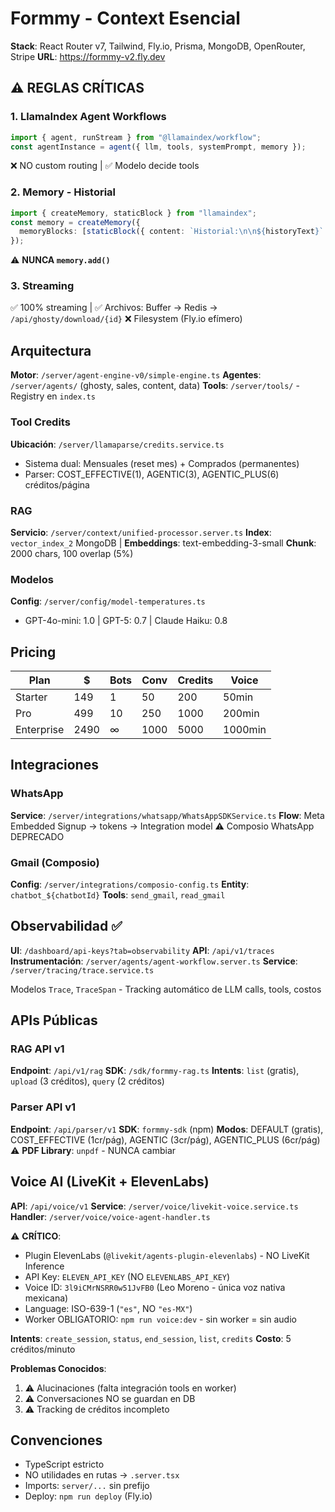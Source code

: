 # Formmy - Context Esencial

**Stack**: React Router v7, Tailwind, Fly.io, Prisma, MongoDB, OpenRouter, Stripe
**URL**: https://formmy-v2.fly.dev

## ⚠️ REGLAS CRÍTICAS

### 1. LlamaIndex Agent Workflows
```typescript
import { agent, runStream } from "@llamaindex/workflow";
const agentInstance = agent({ llm, tools, systemPrompt, memory });
```
❌ NO custom routing | ✅ Modelo decide tools

### 2. Memory - Historial
```typescript
import { createMemory, staticBlock } from "llamaindex";
const memory = createMemory({
  memoryBlocks: [staticBlock({ content: `Historial:\n\n${historyText}` })]
});
```
⚠️ **NUNCA `memory.add()`**

### 3. Streaming
✅ 100% streaming | ✅ Archivos: Buffer → Redis → `/api/ghosty/download/{id}`
❌ Filesystem (Fly.io efímero)

## Arquitectura

**Motor**: `/server/agent-engine-v0/simple-engine.ts`
**Agentes**: `/server/agents/` (ghosty, sales, content, data)
**Tools**: `/server/tools/` - Registry en `index.ts`

### Tool Credits
**Ubicación**: `/server/llamaparse/credits.service.ts`
- Sistema dual: Mensuales (reset mes) + Comprados (permanentes)
- Parser: COST_EFFECTIVE(1), AGENTIC(3), AGENTIC_PLUS(6) créditos/página

### RAG
**Servicio**: `/server/context/unified-processor.server.ts`
**Index**: `vector_index_2` MongoDB | **Embeddings**: text-embedding-3-small
**Chunk**: 2000 chars, 100 overlap (5%)

### Modelos
**Config**: `/server/config/model-temperatures.ts`
- GPT-4o-mini: 1.0 | GPT-5: 0.7 | Claude Haiku: 0.8

## Pricing

| Plan | $ | Bots | Conv | Credits | Voice |
|------|---|------|------|---------|-------|
| Starter | 149 | 1 | 50 | 200 | 50min |
| Pro | 499 | 10 | 250 | 1000 | 200min |
| Enterprise | 2490 | ∞ | 1000 | 5000 | 1000min |

## Integraciones

### WhatsApp
**Service**: `/server/integrations/whatsapp/WhatsAppSDKService.ts`
**Flow**: Meta Embedded Signup → tokens → Integration model
⚠️ Composio WhatsApp DEPRECADO

### Gmail (Composio)
**Config**: `/server/integrations/composio-config.ts`
**Entity**: `chatbot_${chatbotId}`
**Tools**: `send_gmail`, `read_gmail`

## Observabilidad ✅

**UI**: `/dashboard/api-keys?tab=observability`
**API**: `/api/v1/traces`
**Instrumentación**: `/server/agents/agent-workflow.server.ts`
**Service**: `/server/tracing/trace.service.ts`

Modelos `Trace`, `TraceSpan` - Tracking automático de LLM calls, tools, costos

## APIs Públicas

### RAG API v1
**Endpoint**: `/api/v1/rag`
**SDK**: `/sdk/formmy-rag.ts`
**Intents**: `list` (gratis), `upload` (3 créditos), `query` (2 créditos)

### Parser API v1
**Endpoint**: `/api/parser/v1`
**SDK**: `formmy-sdk` (npm)
**Modos**: DEFAULT (gratis), COST_EFFECTIVE (1cr/pág), AGENTIC (3cr/pág), AGENTIC_PLUS (6cr/pág)
⚠️ **PDF Library**: `unpdf` - NUNCA cambiar

## Voice AI (LiveKit + ElevenLabs)

**API**: `/api/voice/v1`
**Service**: `/server/voice/livekit-voice.service.ts`
**Handler**: `/server/voice/voice-agent-handler.ts`

⚠️ **CRÍTICO**:
- Plugin ElevenLabs (`@livekit/agents-plugin-elevenlabs`) - NO LiveKit Inference
- API Key: `ELEVEN_API_KEY` (NO `ELEVENLABS_API_KEY`)
- Voice ID: `3l9iCMrNSRR0w51JvFB0` (Leo Moreno - única voz nativa mexicana)
- Language: ISO-639-1 (`"es"`, NO `"es-MX"`)
- Worker OBLIGATORIO: `npm run voice:dev` - sin worker = sin audio

**Intents**: `create_session`, `status`, `end_session`, `list`, `credits`
**Costo**: 5 créditos/minuto

**Problemas Conocidos**:
1. ⚠️ Alucinaciones (falta integración tools en worker)
2. ⚠️ Conversaciones NO se guardan en DB
3. ⚠️ Tracking de créditos incompleto

## Convenciones

- TypeScript estricto
- NO utilidades en rutas → `.server.tsx`
- Imports: `server/...` sin prefijo
- Deploy: `npm run deploy` (Fly.io)
